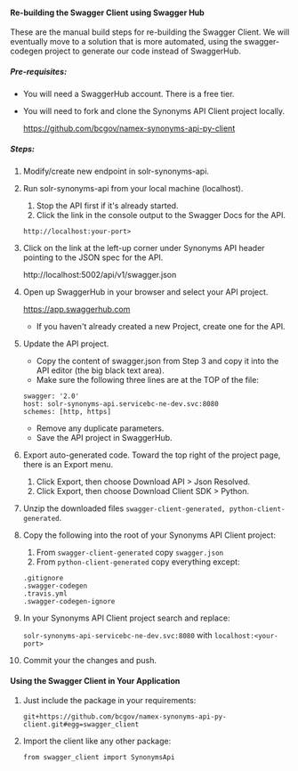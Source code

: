 #### Re-building the Swagger Client using Swagger Hub

These are the manual build steps for re-building the Swagger Client. We will eventually move to a solution that is more
automated, using the swagger-codegen project to generate our code instead of SwaggerHub.

##### Pre-requisites:

- You will need a SwaggerHub account. There is a free tier.
- You will need to fork and clone the Synonyms API Client project locally.
  
    https://github.com/bcgov/namex-synonyms-api-py-client

##### Steps:

1. Modify/create new endpoint in solr-synonyms-api.
2. Run solr-synonyms-api from your local machine (localhost). 

    1. Stop the API first if it's already started.
    2. Click the link in the console output to the Swagger Docs for the API. 
    
    ```http://localhost:your-port>```

3. Click on the link at the left-up corner under Synonyms API header pointing to the JSON spec for the API.
    
    http://localhost:5002/api/v1/swagger.json
    
4. Open up SwaggerHub in your browser and select your API project.
    
    https://app.swaggerhub.com
   
    - If you haven't already created a new Project, create one for the API.

5. Update the API project.
   
    - Copy the content of swagger.json from Step 3 and copy it into the API editor (the big black text area).
    - Make sure the following three lines are at the TOP of the file:
    
    ```
    swagger: '2.0'
    host: solr-synonyms-api.servicebc-ne-dev.svc:8080
    schemes: [http, https]
    ```
    
    - Remove any duplicate parameters.
    - Save the API project in SwaggerHub.
    
6. Export auto-generated code. Toward the top right of the project page, there is an Export menu. 
    1. Click Export, then choose Download API > Json Resolved. 
    2. Click Export, then choose Download Client SDK > Python.

7. Unzip the downloaded files ```swagger-client-generated, python-client-generated```.
8. Copy the following into the root of your Synonyms API Client project:
    
    1. From ```swagger-client-generated``` copy ```swagger.json ```
	2. From ```python-client-generated``` copy everything except:
	  
	  ```
	  .gitignore
	  .swagger-codegen
	  .travis.yml
	  .swagger-codegen-ignore
	  ```
	  
9. In your Synonyms API Client project search and replace:  

    ```solr-synonyms-api-servicebc-ne-dev.svc:8080``` with ```localhost:<your-port>```

10. Commit your the changes and push.

#### Using the Swagger Client in Your Application

1. Just include the package in your requirements:

    ```git+https://github.com/bcgov/namex-synonyms-api-py-client.git#egg=swagger_client```

2. Import the client like any other package:
    
    ```from swagger_client import SynonymsApi```
